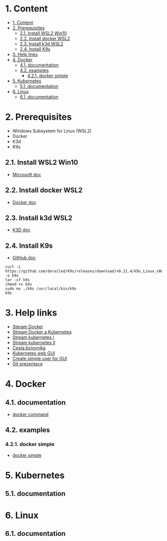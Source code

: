 # 1. Content
<!-- TOC -->
- [1. Content](#1-content)
- [2. Prerequisites](#2-prerequisites)
    - [2.1. Install WSL2 Win10](#21-install-wsl2-win10)
    - [2.2. Install docker WSL2](#22-install-docker-wsl2)
    - [2.3. Install k3d WSL2](#23-install-k3d-wsl2)
    - [2.4. Install K9s](#24-install-k9s)
- [3. Help links](#3-help-links)
- [4. Docker](#4-docker)
    - [4.1. documentation](#41-documentation)
    - [4.2. examples](#42-examples)
        - [4.2.1. docker simple](#421-docker-simple)
- [5. Kubernetes](#5-kubernetes)
    - [5.1. documentation](#51-documentation)
- [6. Linux](#6-linux)
    - [6.1. documentation](#61-documentation)
<!-- /TOC -->

# 2. Prerequisites
- Windows Subsystem for Linux (WSL2) 
- Docker
- K3d
- K9s 

## 2.1. Install WSL2 Win10
- [Microsoft doc](https://docs.microsoft.com/en-us/windows/wsl/install-win10#step-1---enable-the-windows-subsystem-for-linux)

## 2.2. Install docker WSL2
- [Docker doc](https://docs.docker.com/docker-for-windows/wsl/#install)  

## 2.3. Install k3d WSL2
- [K3D doc](https://k3d.io/#install-script)

## 2.4. Install K9s
- [GitHub doc](https://gist.github.com/bplasmeijer/a4845a4858f1c0b0a22848984475322d)
```
curl -L https://github.com/derailed/k9s/releases/download/v0.21.4/k9s_Linux_x86_64.tar.gz -o k9s
tar -xf k9s
chmod +x k9s
sudo mv ./k9s /usr/local/bin/k9s
k9s
``` 

# 3. Help links
- [Steram Docker](https://web.microsoftstream.com/video/b0255f53-d784-4787-89f2-e7a359dba90b)
- [Stream Docker a Kubernetes](https://web.microsoftstream.com/video/aa13e911-351a-43c7-982a-6bd43f0ffd2e)
- [Stream kubernetes I](https://web.microsoftstream.com/video/383405c2-0098-4e19-b4a8-fec2183a7aa1)
- [Stream kubernetes II](https://web.microsoftstream.com/video/320963bd-c2c8-4701-933e-49e326c92f5e)
- [Cesta bojovníka](https://confluence.trask.cz/display/IABLACKOPSKUBE/Basic+levels)
- [Kubernetes web GUI](https://kubernetes.io/docs/tasks/access-application-cluster/web-ui-dashboard/)
- [Create simple user for GUI](https://github.com/kubernetes/dashboard/blob/master/docs/user/access-control/creating-sample-user.md)
- [Git prezentace](https://github.com/amoravek/k8s)

# 4. Docker
## 4.1. documentation
- [docker command](docker/docs/docker-command.md)
## 4.2. examples
### 4.2.1. docker simple
- [docker simple](docker/examples/docker-simple/README.md)
# 5. Kubernetes
## 5.1. documentation
# 6. Linux
## 6.1. documentation